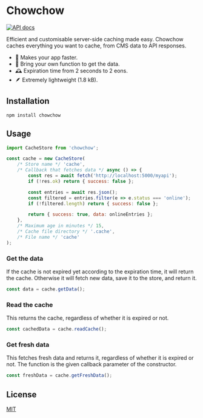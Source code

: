 # Chowchow

[![API docs](https://img.shields.io/badge/api-docs-blue)](https://projects.romeinvanburen.nl/chowchow/)

Efficient and customisable server-side caching made easy. Chowchow caches everything you want to cache, from CMS data to API responses.

- 🚀 Makes your app faster.
- 💼 Bring your own function to get the data.
- 🕰 Expiration time from 2 seconds to 2 eons.
- 🪶 Extremely lightweight (1.8 kB).

## Installation

```shell
npm install chowchow
```

## Usage

```js
import CacheStore from 'chowchow';

const cache = new CacheStore(
	/* Store name */ 'cache',
	/* Callback that fetches data */ async () => {
		const res = await fetch('http://localhost:5000/myapi');
		if (!res.ok) return { success: false };

		const entries = await res.json();
		const filtered = entries.filter(e => e.status === 'online');
		if (!filtered.length) return { success: false };

		return { success: true, data: onlineEntries };
	},
	/* Maximum age in minutes */ 15,
	/* Cache file directory */ '.cache',
	/* File name */ 'cache'
);
```

### Get the data

If the cache is not expired yet according to the expiration time, it will return the cache. Otherwise it will fetch new data, save it to the store, and return it.

```js
const data = cache.getData();
```

### Read the cache

This returns the cache, regardless of whether it is expired or not.

```js
const cachedData = cache.readCache();
```

### Get fresh data

This fetches fresh data and returns it, regardless of whether it is expired or not. The function is the given callback parameter of the constructor.

```js
const freshData = cache.getFreshData();
```

## License

[MIT](LICENSE.md)
